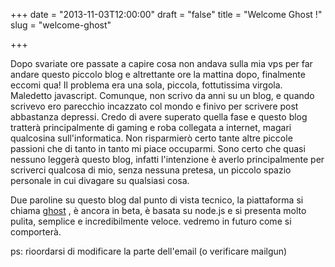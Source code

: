 +++
date = "2013-11-03T12:00:00"
draft = "false"
title = "Welcome Ghost !"
slug = "welcome-ghost"

+++

Dopo svariate ore passate a capire cosa non andava sulla mia vps per far andare questo piccolo blog e altrettante ore la mattina dopo, finalmente eccomi qua! Il problema era una sola, piccola, fottutissima virgola. Maledetto javascript. 
Comunque, non scrivo da anni su un blog, e quando scrivevo ero parecchio incazzato col mondo e finivo per scrivere post abbastanza depressi. Credo di avere superato quella fase e questo blog tratterà principalmente di gaming e roba collegata a internet, magari qualcosina sull'informatica. Non risparmierò certo tante altre piccole passioni che di tanto in tanto mi piace occuparmi. 
Sono certo che quasi nessuno leggerà questo blog, infatti l'intenzione è averlo principalmente per scriverci qualcosa di mio, senza nessuna pretesa, un piccolo spazio personale in cui divagare su qualsiasi cosa.

Due paroline su questo blog dal punto di vista tecnico, la piattaforma si chiama [ghost](https://ghost.org) , è ancora in beta, è basata su node.js e si presenta molto pulita, semplice e incredibilmente veloce. vedremo in futuro come si comporterà. 

ps: rioordarsi di modificare la parte dell'email (o verificare mailgun) 